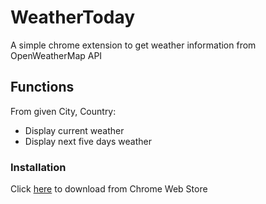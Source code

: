 # WeatherToday
A simple chrome extension to get weather information from OpenWeatherMap API

## Functions
From given City, Country: 
- Display current weather 
- Display next five days weather

### Installation
Click [here](https://chrome.google.com/webstore/detail/weathertoday/jadndhpknadcphgbbjmokjpfigdfajcp) to download from Chrome Web Store
